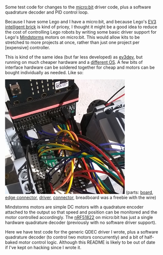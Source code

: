 Some test code for changes to the [micro:bit][] driver code, plus a software
quadrature decoder and PID control loop.

Because I have some Lego and I have a micro:bit, and because Lego's [EV3
intelligent brick][] is kind of pricey, I thought it might be a good idea to
reduce the cost of controlling Lego robots by writing some basic driver support
for Lego's [Mindstorms][] motors on micro:bit.  This would allow kits to be
stretched to more projects at once, rather than just one project per
[expensive] controller.

This is kind of the same idea (but far less developed) as [ev3dev][], but
running on much cheaper hardware and a [different OS][mbed OS].  A few bits of
interface hardware can be soldered together for cheap and motors can be bought
individually as needed.  Like so:

![interface logic][]
(parts: [board][], [edge connector][], [driver][], [connector][], breadboard was a freebie with the wire)

Mindstorms motors are simple DC motors with a quadrature encoder attached to
the output so that speed and position can be monitored and the motor controlled
accordingly.  The [nRF51822][] on micro:bit has just a single hardware
quadrature decoder (previously with no software driver support).

Here we have test code for the generic QDEC driver I wrote, plus a software
quadrature decoder (to control two motors concurrently) and a bit of half-baked
motor control logic.  Although this README is likely to be out of date if I've
kept on hacking since I wrote it.

[micro:bit]: http://microbit.org/
[ev3dev]: http://www.ev3dev.org/
[EV3 intelligent brick]: https://shop.lego.com/en-US/EV3-Intelligent-Brick-45500
[Mindstorms]: https://www.lego.com/en-us/mindstorms
[mbed OS]: https://www.mbed.com/en/development/mbed-os/
[nRF51822]: https://infocenter.nordicsemi.com/topic/com.nordic.infocenter.nrf51/dita/nrf51/pdflinks/ref_manual.html
[interface logic]: doc/interface_board.jpg
[board]: https://www.kitronik.co.uk/5613-bbc-microbit-board-only.html
[edge connector]: https://shop.pimoroni.com/products/edge-connector-breakout-board-for-bbc-micro-bit
[driver]: https://www.pololu.com/product/2130
[connector]: http://www.mindsensors.com/ev3-and-nxt/58-breadboard-connector-kit-for-nxt-or-ev3
